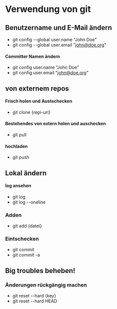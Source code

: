 # Verwendung von git

## Benutzername und E-Mail ändern
- git config --global user.name "John Doe"
- git config --global user.email "john@doe.org"
#### Committer Namen ändern
- git config user.name "John Doe"
- git config user.email "john@doe.org"

## von externem repos
#### Frisch holen und Austschecken
- git clone {repi-url}
#### Bestehendes von extern holen und auschecken
- git pull
#### hochladen
- git push

## Lokal ändern
#### log ansehen
- git log
- git log  --oneline
### Adden
- git add {datei}
### Eintschecken
- git commit
- git commit -a

## Big troubles beheben!
### Änderungen rückgängig machen
- git reset --hard {key}
- git reset --hard HEAD

